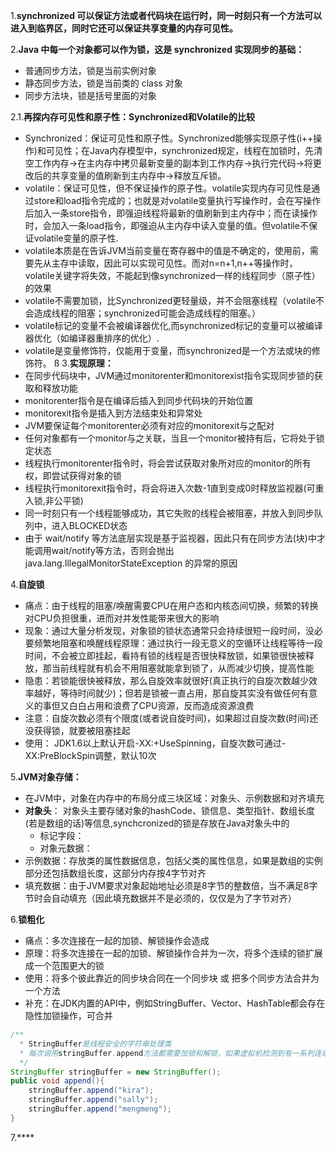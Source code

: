 1.**synchronized 可以保证方法或者代码块在运行时，同一时刻只有一个方法可以进入到临界区，同时它还可以保证共享变量的内存可见性。**

2.**Java 中每一个对象都可以作为锁，这是 synchronized 实现同步的基础：**
- 普通同步方法，锁是当前实例对象
- 静态同步方法，锁是当前类的 class 对象
- 同步方法块，锁是括号里面的对象

2.1.**再探内存可见性和原子性：Synchronized和Volatile的比较**
- Synchronized：保证可见性和原子性。Synchronized能够实现原子性(i++操作)和可见性；在Java内存模型中，synchronized规定，线程在加锁时，先清空工作内存→在主内存中拷贝最新变量的副本到工作内存→执行完代码→将更改后的共享变量的值刷新到主内存中→释放互斥锁。
- volatile：保证可见性，但不保证操作的原子性。volatile实现内存可见性是通过store和load指令完成的；也就是对volatile变量执行写操作时，会在写操作后加入一条store指令，即强迫线程将最新的值刷新到主内存中；而在读操作时，会加入一条load指令，即强迫从主内存中读入变量的值。但volatile不保证volatile变量的原子性.
- volatile本质是在告诉JVM当前变量在寄存器中的值是不确定的，使用前，需要先从主存中读取，因此可以实现可见性。而对n=n+1,n++等操作时，volatile关键字将失效，不能起到像synchronized一样的线程同步（原子性）的效果
- volatile不需要加锁，比Synchronized更轻量级，并不会阻塞线程（volatile不会造成线程的阻塞；synchronized可能会造成线程的阻塞。）
- volatile标记的变量不会被编译器优化,而synchronized标记的变量可以被编译器优化（如编译器重排序的优化）.
- volatile是变量修饰符，仅能用于变量，而synchronized是一个方法或块的修饰符。
ß
3.**实现原理：**
- 在同步代码块中，JVM通过monitorenter和monitorexist指令实现同步锁的获取和释放功能
- monitorenter指令是在编译后插入到同步代码块的开始位置
- monitorexit指令是插入到方法结束处和异常处
- JVM要保证每个monitorenter必须有对应的monitorexit与之配对
- 任何对象都有一个monitor与之关联，当且一个monitor被持有后，它将处于锁定状态
- 线程执行monitorenter指令时，将会尝试获取对象所对应的monitor的所有权，即尝试获得对象的锁
- 线程执行monitorexit指令时，将会将进入次数-1直到变成0时释放监视器(可重入锁,非公平锁)
- 同一时刻只有一个线程能够成功，其它失败的线程会被阻塞，并放入到同步队列中，进入BLOCKED状态
- 由于 wait/notify 等方法底层实现是基于监视器，因此只有在同步方法(块)中才能调用wait/notify等方法，否则会抛出 java.lang.IllegalMonitorStateException 的异常的原因

4.**自旋锁**
- 痛点：由于线程的阻塞/唤醒需要CPU在用户态和内核态间切换，频繁的转换对CPU负担很重，进而对并发性能带来很大的影响
- 现象：通过大量分析发现，对象锁的锁状态通常只会持续很短一段时间，没必要频繁地阻塞和唤醒线程原理：通过执行一段无意义的空循环让线程等待一段时间，不会被立即挂起，看持有锁的线程是否很快释放锁，如果锁很快被释放，那当前线程就有机会不用阻塞就能拿到锁了，从而减少切换，提高性能
- 隐患：若锁能很快被释放，那么自旋效率就很好(真正执行的自旋次数越少效率越好，等待时间就少)；但若是锁被一直占用，那自旋其实没有做任何有意义的事但又白白占用和浪费了CPU资源，反而造成资源浪费
- 注意：自旋次数必须有个限度(或者说自旋时间)，如果超过自旋次数(时间)还没获得锁，就要被阻塞挂起
- 使用： JDK1.6以上默认开启-XX:+UseSpinning，自旋次数可通过-XX:PreBlockSpin调整，默认10次

5.**JVM对象存储：**
- 在JVM中，对象在内存中的布局分成三块区域：对象头、示例数据和对齐填充
- **对象头**： 对象头主要存储对象的hashCode、锁信息、类型指针、数组长度(若是数组的话)等信息,synchcronized的锁是存放在Java对象头中的
  - 标记字段：
  - 对象元数据：
- 示例数据：存放类的属性数据信息，包括父类的属性信息，如果是数组的实例部分还包括数组长度，这部分内存按4字节对齐
- 填充数据：由于JVM要求对象起始地址必须是8字节的整数倍，当不满足8字节时会自动填充（因此填充数据并不是必须的，仅仅是为了字节对齐）

6.**锁粗化**
- 痛点：多次连接在一起的加锁、解锁操作会造成
- 原理：将多次连接在一起的加锁、解锁操作合并为一次，将多个连续的锁扩展成一个范围更大的锁
- 使用：将多个彼此靠近的同步块合同在一个同步块 或 把多个同步方法合并为一个方法
- 补充：在JDK内置的API中，例如StringBuffer、Vector、HashTable都会存在隐性加锁操作，可合并
```java
/**
  * StringBuffer是线程安全的字符串处理类
  * 每次调用stringBuffer.append方法都需要加锁和解锁，如果虚拟机检测到有一系列连串的对同一个对象加锁和解锁操作，就会将其合并成一次范围更大的加锁和解锁操作，即在第一次append方法时进行加锁，最后一次append方法结束后进行解锁
  */
StringBuffer stringBuffer = new StringBuffer();
public void append(){
    stringBuffer.append("kira");
    stringBuffer.append("sally");
    stringBuffer.append("mengmeng");
}
```
7.****